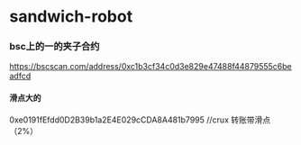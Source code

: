 # sandwich-robot

### bsc上的一的夹子合约
https://bscscan.com/address/0xc1b3cf34c0d3e829e47488f44879555c6beadfcd

#### 滑点大的
0xe0191fEfdd0D2B39b1a2E4E029cCDA8A481b7995 //crux 转账带滑点（2%）




